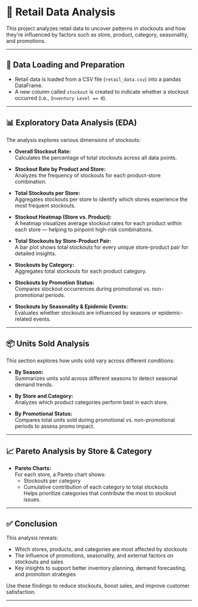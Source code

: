 # 🛒 Retail Data Analysis

This project analyzes retail data to uncover patterns in stockouts and how they're influenced by factors such as store, product, category, seasonality, and promotions.

---

## 📂 Data Loading and Preparation

- Retail data is loaded from a CSV file (`retail_data.csv`) into a pandas DataFrame.
- A new column called `stockout` is created to indicate whether a stockout occurred (i.e., `Inventory Level == 0`).

---

## 📊 Exploratory Data Analysis (EDA)

The analysis explores various dimensions of stockouts:

- **Overall Stockout Rate:**  
  Calculates the percentage of total stockouts across all data points.

- **Stockout Rate by Product and Store:**  
  Analyzes the frequency of stockouts for each product-store combination.

- **Total Stockouts per Store:**  
  Aggregates stockouts per store to identify which stores experience the most frequent stockouts.

- **Stockout Heatmap (Store vs. Product):**  
  A heatmap visualizes average stockout rates for each product within each store — helping to pinpoint high-risk combinations.

- **Total Stockouts by Store-Product Pair:**  
  A bar plot shows total stockouts for every unique store-product pair for detailed insights.

- **Stockouts by Category:**  
  Aggregates total stockouts for each product category.

- **Stockouts by Promotion Status:**  
  Compares stockout occurrences during promotional vs. non-promotional periods.

- **Stockouts by Seasonality & Epidemic Events:**  
  Evaluates whether stockouts are influenced by seasons or epidemic-related events.

---

## 📦 Units Sold Analysis

This section explores how units sold vary across different conditions:

- **By Season:**  
  Summarizes units sold across different seasons to detect seasonal demand trends.

- **By Store and Category:**  
  Analyzes which product categories perform best in each store.

- **By Promotional Status:**  
  Compares total units sold during promotional vs. non-promotional periods to assess promo impact.

---

## 📈 Pareto Analysis by Store & Category

- **Pareto Charts:**  
  For each store, a Pareto chart shows:
  - Stockouts per category
  - Cumulative contribution of each category to total stockouts  
  Helps prioritize categories that contribute the most to stockout issues.

---

## ✅ Conclusion

This analysis reveals:
- Which stores, products, and categories are most affected by stockouts
- The influence of promotions, seasonality, and external factors on stockouts and sales
- Key insights to support better inventory planning, demand forecasting, and promotion strategies

Use these findings to reduce stockouts, boost sales, and improve customer satisfaction.

---
